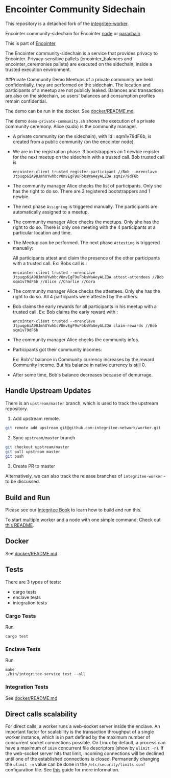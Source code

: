 # Encointer Community Sidechain
This repository is a detached fork of the [integritee-worker](https://github.com/integritee-network/worker).

Encointer community-sidechain for Encointer [node](https://github.com/encointer/encointer-node) or [parachain](https://github.com/encointer/encointer-parachain)

This is part of [Encointer](https://github.com/encointer)

The Encointer community-sidechain is a service that provides privacy to Encointer. Privacy-sensitive pallets (encointer_balances and encointer_ceremonies pallets) are executed on the sidechain, inside a trusted execution environment. 

##Private Community Demo
Meetups of a private community are held confidentially, they are performed on the sidechain. The location and participants of a meetup are not publicly leaked. Balances and transactions are also on the sidechain, so users' balances and consumption profiles remain confidential.

The demo can be run in the docker. See [docker/README.md](docker/README.md)

The demo ```demo-private-community.sh``` shows the execution of a private community ceremony. Alice (sudo) is the community manager.

- A private community (on the sidechain), with id : sqm1v79dF6b, is created from a public community (on the encointer node).
- We are in the registration phase. 3 bootstrappers an 1 newbie register for the next meetup on the sidechain with a trusted call. 
  Bob trusted call is 
  
  ```encointer-client trusted register-participant //Bob --mrenclave Jtpuqp6iA98JmhUYwhbcV8mvEgF9uFbksWaAeyALZQA sqm1v79dF6b```
- The community manager Alice checks the list of participants. Only she has the right to do so. There are 3 registered bootstrappers and 1 newbie.
- The next phase ```Assigning``` is triggered manually. The participants are automatically assigned to a meetup.
- The community manager Alice checks the meetups. Only she has the right to do so. There is only one meeting with the 4 participants at a particular location and time.
- The Meetup can be performed. The next phase ```Attesting``` is triggered manually: 
  
  All participants attest and claim the presence of the other participants with a trusted call.
  Ex: Bobs call is :
  
  ```encointer-client trusted --mrenclave Jtpuqp6iA98JmhUYwhbcV8mvEgF9uFbksWaAeyALZQA attest-attendees //Bob  sqm1v79dF6b //Alice //Charlie //Cora```
- The community manager Alice checks the attestees. Only she has the right to do so. All 4 particpants were attested by the others.
- Bob claims the early rewards for all participants in his meetup with a trusted call. 
  Ex: Bob claims the early reward with : 
  
  ```encointer-client trusted --mrenclave Jtpuqp6iA98JmhUYwhbcV8mvEgF9uFbksWaAeyALZQA claim-rewards //Bob sqm1v79dF6b```
- The community manager Alice checks the community infos.
- Participants got their community incomes: 
  
  Ex: Bob's' balance in Community currency increases by the reward Community income. But his balance in native currency is still 0.
- After some time, Bob's balance decreases because of demurrage.  
 


## Handle Upstream Updates
There is an `upstream/master` branch, which is used to track the upstream repository.

1.  Add upstream remote.
```bash
git remote add upstream git@github.com:integritee-network/worker.git
```

2. Sync `upstream/master` branch
```bash
git checkout upstream/master
git pull upstream master
git push
```
3. Create PR to master

Alternatively, we can also track the release branches of `integritee-worker` - to be discussed.


## Build and Run
Please see our [Integritee Book](https://docs.integritee.network/4-development/4.4-sdk) to learn how to build and run this.

To start multiple worker and a node with one simple command: Check out [this README](local-setup/README.md).

## Docker
See [docker/README.md](docker/README.md).

## Tests

There are 3 types of tests:
- cargo tests
- enclave tests
- integration tests

### Cargo Tests
Run
```
cargo test
```

### Enclave Tests
Run

```
make
./bin/integritee-service test --all
```

### Integration Tests
See [docker/README.md](docker/README.md)

## Direct calls scalability

For direct calls, a worker runs a web-socket server inside the enclave. An important factor for scalability is the transaction throughput of a single worker instance, which is in part defined by the maximum number of concurrent socket connections possible. On Linux by default, a process can have a maximum of `1024` concurrent file descriptors (show by `ulimit -n`).
If the web-socket server hits that limit, incoming connections will be declined until one of the established connections is closed. Permanently changing the `ulimit -n` value can be done in the `/etc/security/limits.conf` configuration file. See [this](https://linuxhint.com/permanently_set_ulimit_value/) guide for more information.
